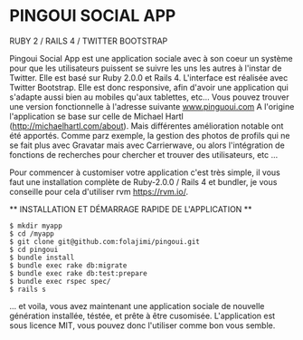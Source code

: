 # PINGOUI SOCIAL APP

RUBY 2 / RAILS 4 / TWITTER BOOTSTRAP

Pingoui Social App est une application sociale avec à son coeur un système pour que les utilisateurs puissent se suivre les uns les autres à l'instar de Twitter. 
Elle est basé sur Ruby 2.0.0 et Rails 4. L'interface est réalisée avec Twitter Bootstrap. Elle est donc responsive, afin d'avoir une application qui s'adapte aussi bien au mobiles qu'aux tablettes, etc... Vous pouvez trouver une version fonctionnelle à l'adresse suivante www.pinguoui.com 
A l'origine l'application se base sur celle de Michael Hartl (http://michaelhartl.com/about). Mais différentes amélioration notable ont été apportés. Comme parz exemple, la gestion des photos de profils qui ne se fait plus avec Gravatar mais avec Carrierwave, ou alors l'intégration de fonctions de recherches pour chercher et trouver des utilisateurs, etc ...

Pour commencer à customiser votre application c'est très simple, il vous faut une installation complète de Ruby-2.0.0 / Rails 4 et bundler, je vous conseille pour cela d'utiliser rvm https://rvm.io/‎.

** INSTALLATION ET DÉMARRAGE RAPIDE DE L'APPLICATION ** 
    
    $ mkdir myapp
    $ cd /myapp
    $ git clone git@github.com:folajimi/pingoui.git
    $ cd pingoui
    $ bundle install
    $ bundle exec rake db:migrate
    $ bundle exec rake db:test:prepare
    $ bundle exec rspec spec/
    $ rails s

... et voila, vous avez maintenant une application sociale de nouvelle génération installée, téstée, et prête à être cusomisée. 
L'application est sous licence MIT, vous pouvez donc l'utiliser comme bon vous semble. 








